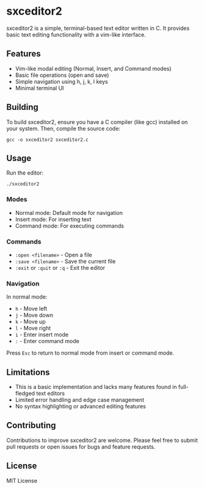 # sxceditor2

sxceditor2 is a simple, terminal-based text editor written in C. It provides basic text editing functionality with a vim-like interface.

## Features

- Vim-like modal editing (Normal, Insert, and Command modes)
- Basic file operations (open and save)
- Simple navigation using h, j, k, l keys
- Minimal terminal UI

## Building

To build sxceditor2, ensure you have a C compiler (like gcc) installed on your system. Then, compile the source code:

```
gcc -o sxceditor2 sxceditor2.c
```

## Usage

Run the editor:

```
./sxceditor2
```

### Modes

- Normal mode: Default mode for navigation
- Insert mode: For inserting text
- Command mode: For executing commands

### Commands

- `:open <filename>` - Open a file
- `:save <filename>` - Save the current file
- `:exit` or `:quit` or `:q` - Exit the editor

### Navigation

In normal mode:
- `h` - Move left
- `j` - Move down
- `k` - Move up
- `l` - Move right
- `i` - Enter insert mode
- `:` - Enter command mode

Press `Esc` to return to normal mode from insert or command mode.

## Limitations

- This is a basic implementation and lacks many features found in full-fledged text editors
- Limited error handling and edge case management
- No syntax highlighting or advanced editing features

## Contributing

Contributions to improve sxceditor2 are welcome. Please feel free to submit pull requests or open issues for bugs and feature requests.

## License

MIT License